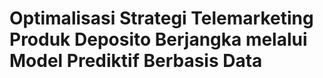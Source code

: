 # Optimalisasi Strategi Telemarketing Produk Deposito Berjangka melalui Model Prediktif Berbasis Data
